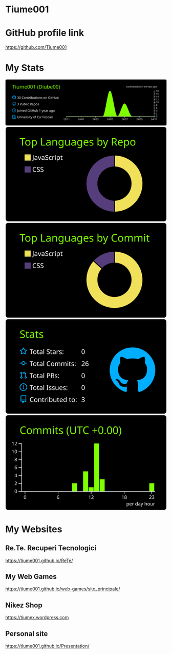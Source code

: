 # Tiume001

# GitHub profile link 

https://github.com/Tiume001

# My Stats

[![](https://raw.githubusercontent.com/Tiume001/Tiume001/master/profile-summary-card-output/chartreuse_dark/0-profile-details.svg)](https://github.com/vn7n24fzkq/github-profile-summary-cards)
[![](https://raw.githubusercontent.com/Tiume001/Tiume001/master/profile-summary-card-output/chartreuse_dark/1-repos-per-language.svg)](https://github.com/vn7n24fzkq/github-profile-summary-cards) [![](https://raw.githubusercontent.com/Tiume001/Tiume001/master/profile-summary-card-output/chartreuse_dark/2-most-commit-language.svg)](https://github.com/vn7n24fzkq/github-profile-summary-cards)
[![](https://raw.githubusercontent.com/Tiume001/Tiume001/master/profile-summary-card-output/chartreuse_dark/3-stats.svg)](https://github.com/vn7n24fzkq/github-profile-summary-cards) [![](https://raw.githubusercontent.com/Tiume001/Tiume001/master/profile-summary-card-output/chartreuse_dark/4-productive-time.svg)](https://github.com/vn7n24fzkq/github-profile-summary-cards)

# My Websites

## Re.Te. Recuperi Tecnologici 
https://tiume001.github.io/ReTe/
## My Web Games
https://tiume001.github.io/web-games/sito_principale/
## Nikez Shop
https://tiumex.wordpress.com
## Personal site
https://tiume001.github.io/Presentation/
